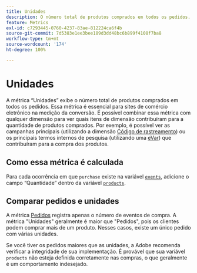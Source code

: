 ```yaml
---
title: Unidades
description: O número total de produtos comprados em todos os pedidos.
feature: Metrics
exl-id: c7293445-0760-4237-83ae-812224ca6f4b
source-git-commit: 7d5383e1ee3bee189d3dd48bc6b899f4108f7ba8
workflow-type: tm+mt
source-wordcount: '174'
ht-degree: 100%

---
```


# Unidades

A métrica “Unidades” exibe o número total de produtos comprados em todos os pedidos. Essa métrica é essencial para sites de comércio eletrônico na medição da conversão. É possível combinar essa métrica com qualquer dimensão para ver quais itens de dimensão contribuíram para a quantidade de produtos comprados. Por exemplo, é possível ver as campanhas principais (utilizando a dimensão [Código de rastreamento](../dimensions/tracking-code.md)) ou os principais termos internos de pesquisa (utilizando uma [eVar](../dimensions/evar.md)) que contribuíram para a compra dos produtos.

## Como essa métrica é calculada

Para cada ocorrência em que `purchase` existe na variável [`events`](/help/implement/vars/page-vars/events/events-overview.md), adicione o campo “Quantidade” dentro da variável [`products`](/help/implement/vars/page-vars/products.md).

## Comparar pedidos e unidades

A métrica [Pedidos](orders.md) registra apenas o número de eventos de compra. A métrica &quot;Unidades&quot; geralmente é maior que &quot;Pedidos&quot;, pois os clientes podem comprar mais de um produto. Nesses casos, existe um único pedido com várias unidades.

Se você tiver os pedidos maiores que as unidades, a Adobe recomenda verificar a integridade de sua implementação. É provável que sua variável `products` não esteja definida corretamente nas compras, o que geralmente é um comportamento indesejado.
